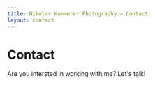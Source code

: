 ```yaml
---
title: Nikolas Kammerer Photography – Contact
layout: contact
---
```


# Contact

Are you intersted in working with me? Let's talk!







